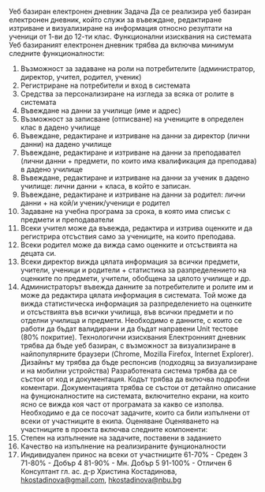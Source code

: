 Уеб базиран електронен дневник
Задача
Да се реализира уеб базиран електронен дневник, който служи за въвеждане, редактиране
изтриване и визуализиране на информация относно резултати на ученици от 1-ви до 12-ти
клас.
Функционални изисквания на системата
Уеб базираният електронен дневник трябва да включва минимум следните функционалности:
1. Възможност за задаване на роли на потребителите (администратор, директор, учител,
родител, ученик)
2. Регистриране на потребители и вход в системата
3. Средства за персонализиране на изгледа за всяка от ролите в системата
4. Въвеждане на данни за училище (име и адрес)
5. Възможност за записване (отписване) на учениците в определен клас в дадено училище
6. Въвеждане, редaктиране и изтриване на данни за директор (лични данни) на дадено
училище
7. Въвеждане, редактиране и изтриване на данни за преподавател (лични данни +
предмети, по които има квалификация да преподава) в дадено училище
8. Въвеждане, редактиране и изтриване на данни за ученик в дадено училище: лични
данни + класа, в който е записан.
9. Въвеждане, редактиране и изтриване на данни за родител: лични данни + на кой/и
ученик/ученици е родител
10. Задаване на учебна програма за срока, в която има списък с предмети и преподаватели
11. Всеки учител може да въвежда, редактира и изтрива оценките и да регистрира
отсъствия само за учениците, на които преподава.
12. Всеки родител може да вижда само оценките и отсъствията на децата си.
13. Всеки директор вижда цялата информация за всички предмети, учители, ученици и
родители + статистика за разпределението на оценките по предмети, учители,
обобщена за цялото училище и др.
14. Администраторът въвежда данните за потребителите и ролите им и може да редактира
цялата информация в системата. Той може да вижда статистическа информация за
разпределението на оценките и отсъствията във всички училища, във всички предмети
и по отделни училища и предмети.
Необходимо е данните, с които се работи да бъдат валидирани и да бъдат направени Unit
тестове (80% покритие).
Технологични изисквания
Електронният дневник трябва да бъде уеб базиран, с възможност за визуализиране в найпопулярните браузери (Chrome, Mozilla Firefox, Internet Explorer). Дизайнът му трябва да бъде
респонсив (подходящ за визуализиране и на мобилни устройства)
Разработената система трябва да се състои от код и документация. Кодът трябва да включва
подробни коментари. Документацията трябва се състои от детайлно описание на
фунционалностите на системата, включително екрани, на които ясно се вижда коя част от
програмата за какво се изполва.
Необходимо е да се посочат задачите, които са били изпълнени от всеки от участниците в
екипа.
Оценяване
Оценяването на участниците в проекта включва следните компоненти:
1. Степен на изпълнение на задачите, поставени в заданието
2. Качество на изпълнение на реализираните фунционалности
3. Индивидуален принос на всеки от участниците
61-70% - Среден 3
71-80% - Добър 4
81-90% - Мн. Добър 5
91-100% - Отличен 6
Консултант
гл. ас. д-р Христина Костадинова, hkostadinova@gmail.com, hkostadinova@nbu.bg
